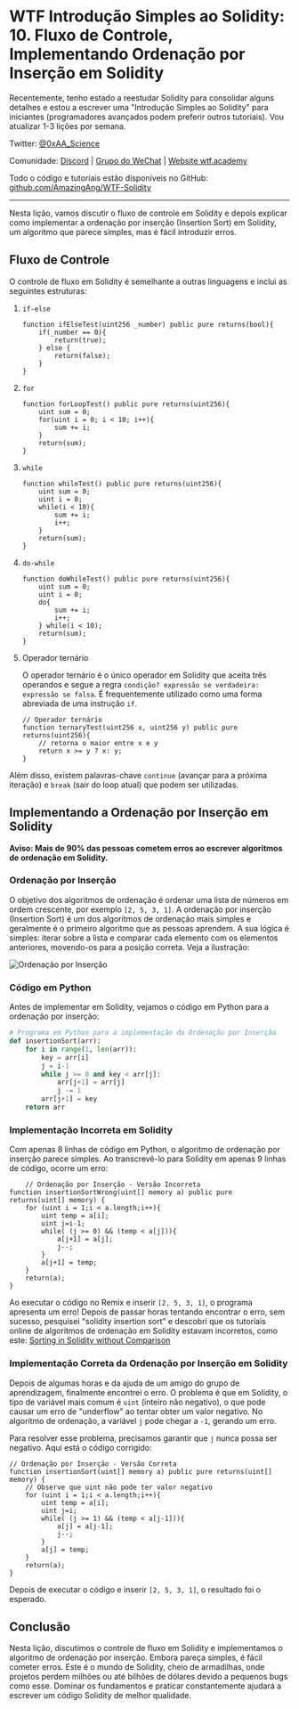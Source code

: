 # WTF Introdução Simples ao Solidity: 10. Fluxo de Controle, Implementando Ordenação por Inserção em Solidity

Recentemente, tenho estado a reestudar Solidity para consolidar alguns detalhes e estou a escrever uma "Introdução Simples ao Solidity" para iniciantes (programadores avançados podem preferir outros tutoriais). Vou atualizar 1-3 lições por semana.

Twitter: [@0xAA_Science](https://twitter.com/0xAA_Science)

Comunidade: [Discord](https://discord.gg/5akcruXrsk) | [Grupo do WeChat](https://docs.google.com/forms/d/e/1FAIpQLSe4KGT8Sh6sJ7hedQRuIYirOoZK_85miz3dw7vA1-YjodgJ-A/viewform?usp=sf_link) | [Website wtf.academy](https://wtf.academy)

Todo o código e tutoriais estão disponíveis no GitHub: [github.com/AmazingAng/WTF-Solidity](https://github.com/AmazingAng/WTF-Solidity)

---
Nesta lição, vamos discutir o fluxo de controle em Solidity e depois explicar como implementar a ordenação por inserção (Insertion Sort) em Solidity, um algoritmo que parece simples, mas é fácil introduzir erros.

## Fluxo de Controle

O controle de fluxo em Solidity é semelhante a outras linguagens e inclui as seguintes estruturas:

1. `if-else`

    ```solidity
    function ifElseTest(uint256 _number) public pure returns(bool){
        if(_number == 0){
            return(true);
        } else {
            return(false);
        }
    }
    ```

2. `for`

    ```solidity
    function forLoopTest() public pure returns(uint256){
        uint sum = 0;
        for(uint i = 0; i < 10; i++){
            sum += i;
        }
        return(sum);
    }
    ```

3. `while`

    ```solidity
    function whileTest() public pure returns(uint256){
        uint sum = 0;
        uint i = 0;
        while(i < 10){
            sum += i;
            i++;
        }
        return(sum);
    }
    ```

4. `do-while`

    ```solidity
    function doWhileTest() public pure returns(uint256){
        uint sum = 0;
        uint i = 0;
        do{
            sum += i;
            i++;
        } while(i < 10);
        return(sum);
    }
    ```

5. Operador ternário

    O operador ternário é o único operador em Solidity que aceita três operandos e segue a regra `condição? expressão se verdadeira: expressão se falsa`. É frequentemente utilizado como uma forma abreviada de uma instrução `if`.

    ```solidity
    // Operador ternário
    function ternaryTest(uint256 x, uint256 y) public pure returns(uint256){
        // retorna o maior entre x e y
        return x >= y ? x: y; 
    }
    ```

Além disso, existem palavras-chave `continue` (avançar para a próxima iteração) e `break` (sair do loop atual) que podem ser utilizadas.

## Implementando a Ordenação por Inserção em Solidity

**Aviso: Mais de 90% das pessoas cometem erros ao escrever algoritmos de ordenação em Solidity.**

### Ordenação por Inserção

O objetivo dos algoritmos de ordenação é ordenar uma lista de números em ordem crescente, por exemplo `[2, 5, 3, 1]`. A ordenação por inserção (Insertion Sort) é um dos algoritmos de ordenação mais simples e geralmente é o primeiro algoritmo que as pessoas aprendem. A sua lógica é simples: iterar sobre a lista e comparar cada elemento com os elementos anteriores, movendo-os para a posição correta. Veja a ilustração:

![Ordenação por Inserção](https://i.pinimg.com/originals/92/b0/34/92b034385c440e08bc8551c97df0a2e3.gif)

### Código em Python

Antes de implementar em Solidity, vejamos o código em Python para a ordenação por inserção:

```python
# Programa em Python para a implementação da Ordenação por Inserção
def insertionSort(arr):
    for i in range(1, len(arr)):
        key = arr[i]
        j = i-1
        while j >= 0 and key < arr[j]:
            arr[j+1] = arr[j]
            j -= 1
        arr[j+1] = key
    return arr
```

### Implementação Incorreta em Solidity

Com apenas 8 linhas de código em Python, o algoritmo de ordenação por inserção parece simples. Ao transcrevê-lo para Solidity em apenas 9 linhas de código, ocorre um erro:

``` solidity
    // Ordenação por Inserção - Versão Incorreta
function insertionSortWrong(uint[] memory a) public pure returns(uint[] memory) {    
    for (uint i = 1;i < a.length;i++){
        uint temp = a[i];
        uint j=i-1;
        while( (j >= 0) && (temp < a[j])){
            a[j+1] = a[j];
            j--;
        }
        a[j+1] = temp;
    }
    return(a);
}
```

Ao executar o código no Remix e inserir `[2, 5, 3, 1]`, o programa apresenta um erro! Depois de passar horas tentando encontrar o erro, sem sucesso, pesquisei "solidity insertion sort" e descobri que os tutoriais online de algoritmos de ordenação em Solidity estavam incorretos, como este: [Sorting in Solidity without Comparison](https://medium.com/coinmonks/sorting-in-solidity-without-comparison-4eb47e04ff0d)

### Implementação Correta da Ordenação por Inserção em Solidity

Depois de algumas horas e da ajuda de um amigo do grupo de aprendizagem, finalmente encontrei o erro. O problema é que em Solidity, o tipo de variável mais comum é `uint` (inteiro não negativo), o que pode causar um erro de "underflow" ao tentar obter um valor negativo. No algoritmo de ordenação, a variável `j` pode chegar a `-1`, gerando um erro.

Para resolver esse problema, precisamos garantir que `j` nunca possa ser negativo. Aqui está o código corrigido:

```solidity
// Ordenação por Inserção - Versão Correta
function insertionSort(uint[] memory a) public pure returns(uint[] memory) {
    // Observe que uint não pode ter valor negativo
    for (uint i = 1;i < a.length;i++){
        uint temp = a[i];
        uint j=i;
        while( (j >= 1) && (temp < a[j-1])){
            a[j] = a[j-1];
            j--;
        }
        a[j] = temp;
    }
    return(a);
}
```

Depois de executar o código e inserir `[2, 5, 3, 1]`, o resultado foi o esperado.

## Conclusão

Nesta lição, discutimos o controle de fluxo em Solidity e implementamos o algoritmo de ordenação por inserção. Embora pareça simples, é fácil cometer erros. Este é o mundo de Solidity, cheio de armadilhas, onde projetos perdem milhões ou até bilhões de dólares devido a pequenos bugs como esse. Dominar os fundamentos e praticar constantemente ajudará a escrever um código Solidity de melhor qualidade.

